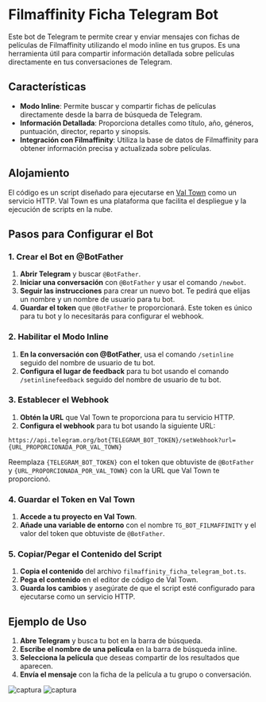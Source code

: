 # Filmaffinity Ficha Telegram Bot

Este bot de Telegram te permite crear y enviar mensajes con fichas de películas de Filmaffinity utilizando el modo inline en tus grupos. Es una herramienta útil para compartir información detallada sobre películas directamente en tus conversaciones de Telegram.

## Características

- **Modo Inline**: Permite buscar y compartir fichas de películas directamente desde la barra de búsqueda de Telegram.
- **Información Detallada**: Proporciona detalles como título, año, géneros, puntuación, director, reparto y sinopsis.
- **Integración con Filmaffinity**: Utiliza la base de datos de Filmaffinity para obtener información precisa y actualizada sobre películas.

## Alojamiento

El código es un script diseñado para ejecutarse en [Val Town](https://val.town/) como un servicio HTTP. Val Town es una plataforma que facilita el despliegue y la ejecución de scripts en la nube.

## Pasos para Configurar el Bot

### 1. Crear el Bot en @BotFather

1. **Abrir Telegram** y buscar `@BotFather`.
2. **Iniciar una conversación** con `@BotFather` y usar el comando `/newbot`.
3. **Seguir las instrucciones** para crear un nuevo bot. Te pedirá que elijas un nombre y un nombre de usuario para tu bot.
4. **Guardar el token** que `@BotFather` te proporcionará. Este token es único para tu bot y lo necesitarás para configurar el webhook.

### 2. Habilitar el Modo Inline

1. **En la conversación con @BotFather**, usa el comando `/setinline` seguido del nombre de usuario de tu bot.
2. **Configura el lugar de feedback** para tu bot usando el comando `/setinlinefeedback` seguido del nombre de usuario de tu bot.

### 3. Establecer el Webhook

1. **Obtén la URL** que Val Town te proporciona para tu servicio HTTP.
2. **Configura el webhook** para tu bot usando la siguiente URL:
```
https://api.telegram.org/bot{TELEGRAM_BOT_TOKEN}/setWebhook?url={URL_PROPORCIONADA_POR_VAL_TOWN}
```
Reemplaza `{TELEGRAM_BOT_TOKEN}` con el token que obtuviste de `@BotFather` y `{URL_PROPORCIONADA_POR_VAL_TOWN}` con la URL que Val Town te proporcionó.

### 4. Guardar el Token en Val Town

1. **Accede a tu proyecto en Val Town**.
2. **Añade una variable de entorno** con el nombre `TG_BOT_FILMAFFINITY` y el valor del token que obtuviste de `@BotFather`.

### 5. Copiar/Pegar el Contenido del Script

1. **Copia el contenido** del archivo `filmaffinity_ficha_telegram_bot.ts`.
2. **Pega el contenido** en el editor de código de Val Town.
3. **Guarda los cambios** y asegúrate de que el script esté configurado para ejecutarse como un servicio HTTP.

## Ejemplo de Uso

1. **Abre Telegram** y busca tu bot en la barra de búsqueda.
2. **Escribe el nombre de una película** en la barra de búsqueda inline.
3. **Selecciona la película** que deseas compartir de los resultados que aparecen.
4. **Envía el mensaje** con la ficha de la película a tu grupo o conversación.

![captura](https://i.imgur.com/kJszuaL.png)
![captura](https://i.imgur.com/6aLB3Sh.png)
